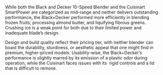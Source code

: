 While both the Black and Decker 10-Speed Blender and the Cuisinart SmartPower are categorized as mid-range and neither delivers outstanding performance, the Black+Decker performed more efficiently in blending frozen fruits, processing almond butter, and liquifying fibrous greens. Crushing ice is a weak point for both due to their limited power and inadequate blade’s design.

Design and build quality reflect their pricing tier, with neither blender can boast the durability, sturdiness, or aesthetic appeal that one might find in premium, higher-priced models. Usability-wise, the Black+Decker’s performance is slightly marred by its emission of a plastic odor during operation, while the Cuisinart faces issues with its  rigid controls and a lid that is difficult to remove.